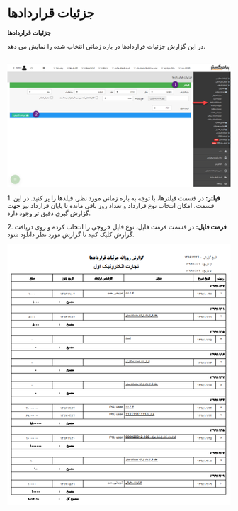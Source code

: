 # جزئیات قراردادها        

**جزئیات قراردادها**

در این گزارش جزئیات قراردادها در بازه زمانی انتخاب شده را نمایش می دهد.

 ![](Contractsdetails/ContractDetails1.png)

1\. **فیلتر:** در قسمت فیلترها، با توجه به بازه زمانی مورد نظر، فیلدها را پر کنید. در این قسمت، امکان انتخاب نوع قرارداد و تعداد روز باقی مانده تا پایان قرارداد نیز جهت گزارش گیری دقیق تر وجود دارد.

2\. **فرمت فایل:** در قسمت فرمت فایل، نوع فایل خروجی را انتخاب کرده و روی دریافت گزارش کلیک کنید تا گزارش مورد نظر دانلود شود.

![](Contractsdetails/ContractDetails2.png)